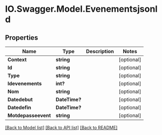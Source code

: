 # IO.Swagger.Model.Evenementsjsonld
## Properties

Name | Type | Description | Notes
------------ | ------------- | ------------- | -------------
**Context** | **string** |  | [optional] 
**Id** | **string** |  | [optional] 
**Type** | **string** |  | [optional] 
**Idevenements** | **int?** |  | [optional] 
**Nom** | **string** |  | [optional] 
**Datedebut** | **DateTime?** |  | [optional] 
**Datedefin** | **DateTime?** |  | [optional] 
**Motdepasseevent** | **string** |  | [optional] 

[[Back to Model list]](../README.md#documentation-for-models) [[Back to API list]](../README.md#documentation-for-api-endpoints) [[Back to README]](../README.md)

